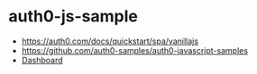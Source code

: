 # auth0-js-sample

- https://auth0.com/docs/quickstart/spa/vanillajs
- https://github.com/auth0-samples/auth0-javascript-samples
- [Dashboard](https://manage.auth0.com/dashboard/us/auth0-samples/)
